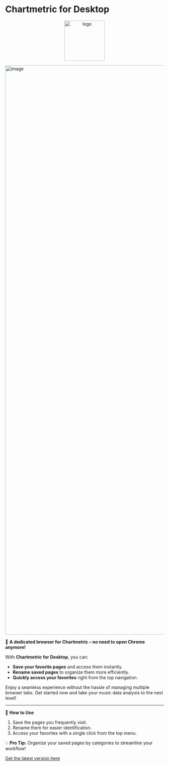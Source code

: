 # Chartmetric for Desktop

<p align="center">
  <img width="128" height="128" alt="logo" src="https://github.com/user-attachments/assets/8576b7b7-76cb-4ce7-9ff3-b89761ac55be"/>
</p>

<img width="1804" alt="image" src="https://github.com/user-attachments/assets/e97d8b38-6679-4117-ab83-0de76a7bd2b4" />


🚀 **A dedicated browser for Chartmetric – no need to open Chrome anymore!**

With **Chartmetric for Desktop**, you can:

- **Save your favorite pages** and access them instantly.
- **Rename saved pages** to organize them more efficiently.
- **Quickly access your favorites** right from the top navigation.

Enjoy a seamless experience without the hassle of managing multiple browser tabs. Get started now and take your music data analysis to the next level!

---
📖 **How to Use**  
1. Save the pages you frequently visit.  
2. Rename them for easier identification.  
3. Access your favorites with a single click from the top menu.

💡 **Pro Tip:** Organize your saved pages by categories to streamline your workflow!

[Get the latest version here](https://github.com/chartmetric/chartmetric-desktop-release/releases/latest)
